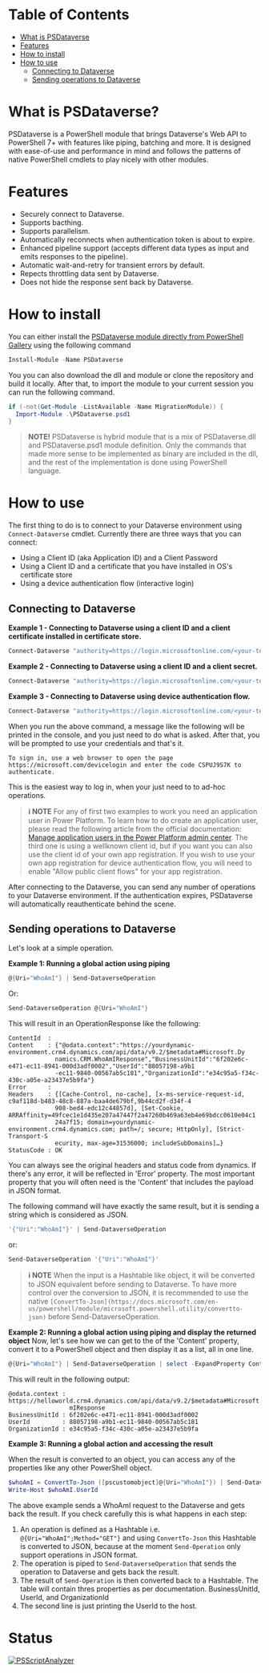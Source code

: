 # Table of Contents
* [What is PSDataverse](#what-is-psdataverse)
* [Features](#features)
* [How to install](#how-to-install)
* [How to use](#how-to-use)
  * [Connecting to Dataverse](#connecting-to-dataverse)
  * [Sending operations to Dataverse](#sending-operations-to-dataverse)

# What is PSDataverse?
PSDataverse is a PowerShell module that brings Dataverse's Web API to PowerShell 7+ with features like piping, batching and more. It is designed with ease-of-use and performance in mind and follows the patterns of native PowerShell cmdlets to play nicely with other modules.

# Features
* Securely connect to Dataverse.
* Supports bacthing.
* Supports parallelism.
* Automatically reconnects when authentication token is about to expire.
* Enhanced pipeline support (accepts different data types as input and emits responses to the pipeline).
* Automatic wait-and-retry for transient errors by default.
* Repects throttling data sent by Dataverse.
* Does not hide the response sent back by Dataverse.

# How to install
You can either install the [PSDataverse module directly from PowerShell Gallery](https://www.powershellgallery.com/packages/PSDataverse) using the following command
```powershell
Install-Module -Name PSDataverse
```

You you can also download the dll and module or clone the repository and build it locally. After that, to import the module to your current session you can run the following command.

```powershell
if (-not(Get-Module -ListAvailable -Name MigrationModule)) { 
  Import-Module .\PSDataverse.psd1
}
```

> **NOTE!**
> PSDataverse is hybrid module that is a mix of PSDataverse.dll and PSDataverse.psd1 module definition. Only the commands that made more sense to be implemented as binary are included in the dll, and the rest of the implementation is done using PowerShell language.

# How to use
The first thing to do is to connect to your Dataverse environment using `Connect-Dataverse` cmdlet. Currently there are three ways that you can connect: 
* Using a Client ID (aka Application ID) and a Client Password
* Using a Client ID and a certificate that you have installed in OS's certificate store
* Using a device authentication flow (interactive login)

## Connecting to Dataverse

**Example 1 - Connecting to Dataverse using a client ID and a client certificate installed in certificate store.**
```powershell
Connect-Dataverse "authority=https://login.microsoftonline.com/<your-tenant-id>/oauth2/authorize;clientid=<your-client-id>;thumbprint=<thumbprint-of-your-certificate>;resource=https://<your-environment-name>.crm4.dynamics.com/"
```

**Example 2 - Connecting to Dataverse using a client ID and a client secret.**
```powershell
Connect-Dataverse "authority=https://login.microsoftonline.com/<your-tenant-id>/oauth2/authorize;clientid=<your-client-id>;clientsecret=<your-client-secret>;resource=https://<your-environment-name>.crm4.dynamics.com/"
```

**Example 3 - Connecting to Dataverse using device authentication flow.**
```powershell
Connect-Dataverse "authority=https://login.microsoftonline.com/<your-tenant-id>/oauth2/authorize;clientid=1950a258-227b-4e31-a9cf-717495945fc2;device=true" -InformationAction Continue
```
When you run the above command, a message like the following will be printed in the console, and you just need to do what is asked. After that, you will be prompted to use your credentials and that's it.
```
To sign in, use a web browser to open the page https://microsoft.com/devicelogin and enter the code CSPUJ9S7K to authenticate.
```
This is the easiest way to log in, when your just need to to ad-hoc operations.

> **ℹ NOTE**
> For any of first two examples to work you need an application user in Power Platform. To learn how to do create an application user, please read the following article from the official documentation: [Manage application users in the Power Platform admin center](https://docs.microsoft.com/en-us/power-platform/admin/manage-application-users).
The third one is using a wellknown client id, but if you want you can also use the client id of your own app registration. If you wish to use your own app registration for device authentication flow, you will need to enable "Allow public client flows" for your app registration. 

After connecting to the Dataverse, you can send any number of operations to your Dataverse environment. If the authentication expires, PSDataverse will automatically reauthenticate behind the scene. 

## Sending operations to Dataverse

Let's look at a simple operation.

**Example 1: Running a global action using piping**
 ```powershell
 @{Uri="WhoAmI"} | Send-DataverseOperation
 ```
 Or:
 ```powershell
 Send-DataverseOperation @{Uri="WhoAmI"}
 ```
 
This will result in an OperationResponse like the following:

```
ContentId  :
Content    : {"@odata.context":"https://yourdynamic-environment.crm4.dynamics.com/api/data/v9.2/$metadata#Microsoft.Dy
             namics.CRM.WhoAmIResponse","BusinessUnitId":"6f202e6c-e471-ec11-8941-000d3adf0002","UserId":"88057198-a9b1
             -ec11-9840-00567ab5c181","OrganizationId":"e34c95a5-f34c-430c-a05e-a23437e5b9fa"}
Error      :
Headers    : {[Cache-Control, no-cache], [x-ms-service-request-id, c9af118d-b483-48c8-887a-baa4de679bf,9b44cd2f-d34f-4
             908-bed4-edc12c44857d], [Set-Cookie, ARRAffinity=49fcec1e1d435e207a47447f2a47260b469a63eb4e69bdcc0610e04c1
             24a7f15; domain=yourdynamic-environment.crm4.dynamics.com; path=/; secure; HttpOnly], [Strict-Transport-S
             ecurity, max-age=31536000; includeSubDomains]…}
StatusCode : OK
```

You can always see the original headers and status code from dynamics. If there's any error, it will be reflected in 'Error' property. The most important property that you will often need is the 'Content' that includes the payload in JSON format.

The following command will have exactly the same result, but it is sending a string which is considered as JSON.
```powershell
'{"Uri":"WhoAmI"}' | Send-DataverseOperation
```
or:
```powershell
Send-DataverseOperation '{"Uri":"WhoAmI"}'
```


> **ℹ NOTE**
> When the input is a Hashtable like object, it will be converted to JSON equivalent before sending to Dataverse. To have more control over the conversion to JSON, it is recommended to use the native `[ConvertTo-Json](https://docs.microsoft.com/en-us/powershell/module/microsoft.powershell.utility/convertto-json)` before Send-DataverseOperation.

**Example 2: Running a global action using piping and display the returned object**
Now, let's see how we can get to the of the 'Content' property, convert it to a PowerShell object and then display it as a list, all in one line.

```powershell
@{Uri="WhoAmI"} | Send-DataverseOperation | select -ExpandProperty Content | ConvertFrom-Json | Format-List
```

This will reult in the following output:

```
@odata.context : https://helloworld.crm4.dynamics.com/api/data/v9.2/$metadata#Microsoft.Dynamics.CRM.WhoA
                 mIResponse
BusinessUnitId : 6f202e6c-e471-ec11-8941-000d3adf0002
UserId         : 88057198-a9b1-ec11-9840-00567ab5c181
OrganizationId : e34c95a5-f34c-430c-a05e-a23437e5b9fa
```

**Example 3: Running a global action and accessing the result**

When the result is converted to an object, you can access any of the properties like any other PowerShell object.

```powershell
$whoAmI = ConvertTo-Json ([pscustomobject]@{Uri="WhoAmI"}) | Send-DataverseOperation | ConvertFrom-Json
Write-Host $whoAmI.UserId
```
The above example sends a WhoAmI request to the Dataverse and gets back the result. If you check carefully this is what happens in each step:
1. An operation is defined as a Hashtable i.e. `@{Uri="WhoAmI";Method="GET"}` and using `ConvertTo-Json` this Hashtable is converted to JSON, because at the moment `Send-Operation` only support operations in JSON format.
2. The operation is piped to `Send-DataverseOperation` that sends the operation to Dataverse and gets back the result.
3. The result of `Send-Operation` is then converted back to a Hashtable. The table will contain thres properties as per documentation. BusinessUnitId, UserId, and OrganizationId
4. The second line is just printing the UserId to the host.

# Status

[![PSScriptAnalyzer](https://github.com/rezanid/PSDataverse/actions/workflows/powershell.yml/badge.svg)](https://github.com/rezanid/PSDataverse/actions/workflows/powershell.yml)
